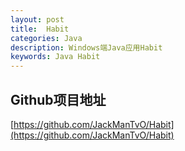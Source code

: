 ```yaml
---
layout: post
title:  Habit
categories: Java
description: Windows端Java应用Habit
keywords: Java Habit
---
```

## Github项目地址

[https://github.com/JackManTvO/Habit](https://github.com/JackManTvO/Habit)

